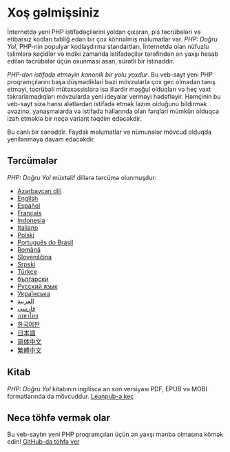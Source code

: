 # Xoş gəlmişsiniz

İnternetdə yeni PHP istifadəçilərini yoldan çıxaran, pis təcrübələri və etibarsız kodları 
təbliğ edən bir çox köhnəlmiş məlumatlar var. _PHP: Doğru Yol_, PHP-nin populyar kodlaşdırma 
standartları, İnternetdə olan nüfuzlu təlimlərə keçidlər və indiki zamanda istifadəçilər 
tərəfindən ən yaxşı hesab edilən təcrübələr üçün oxunması asan, sürətli bir istinaddır.

_PHP-dən istifadə etməyin kanonik bir yolu yoxdur_. Bu veb-sayt yeni PHP proqramçılarını 
başa düşmədikləri bəzi mövzularla çox gec olmadan tanış etməyi, təcrübəli 
mütəxəssislərə isə illərdir məşğul olduqları və heç vaxt təkrarlamadıqları mövzularda yeni 
ideyalar verməyi hədəfləyir. Həmçinin bu veb-sayt sizə hansı alətlərdən istifadə etmək 
lazım olduğunu bildirmək əvəzinə, yanaşmalarda və istifadə hallarında
olan fərqləri mümkün olduqca izah etməklə bir neçə variant təqdim edəcəkdir.

Bu canlı bir sənəddir. Faydalı məlumatlar və nümunələr mövcud olduqda yenilənməyə
davam edəcəkdir.

## Tərcümələr

_PHP: Doğru Yol_ müxtəlif dillərə tərcümə olunmuşdur:

* [Azərbaycan dili](https://mesolaries.github.io/php-the-right-way)
* [English](http://www.phptherightway.com)
* [Español](http://phpdevenezuela.github.io/php-the-right-way)
* [Français](http://eilgin.github.io/php-the-right-way/)
* [Indonesia](http://id.phptherightway.com)
* [Italiano](http://it.phptherightway.com)
* [Polski](http://pl.phptherightway.com)
* [Português do Brasil](http://br.phptherightway.com)
* [Română](https://bgui.github.io/php-the-right-way/)
* [Slovenščina](http://sl.phptherightway.com)
* [Srpski](http://phpsrbija.github.io/php-the-right-way/)
* [Türkçe](http://hkulekci.github.io/php-the-right-way/)
* [български](http://bg.phptherightway.com)
* [Русский язык](http://getjump.github.io/ru-php-the-right-way)
* [Українська](http://iflista.github.com/php-the-right-way)
* [العربية](https://adaroobi.github.io/php-the-right-way/)
* [فارسى](http://novid.github.io/php-the-right-way/)
* [ภาษาไทย](https://apzentral.github.io/php-the-right-way/)
* [한국어판](http://modernpug.github.io/php-the-right-way)
* [日本語](http://ja.phptherightway.com)
* [简体中文](https://laravel-china.github.io/php-the-right-way/)
* [繁體中文](https://laravel-taiwan.github.io/php-the-right-way)

## Kitab

_PHP: Doğru Yol_ kitabının ingiliscə ən son versiyası PDF, EPUB və MOBI formatlarında da mövcuddur. [Leanpub-a keç][1]

## Necə töhfə vermək olar

Bu veb-saytın yeni PHP proqramçıları üçün ən yaxşı mənbə olmasına kömək edin! [GitHub-da töhfə ver][2]

[1]: https://leanpub.com/phptherightway
[2]: https://github.com/codeguy/php-the-right-way/tree/gh-pages

